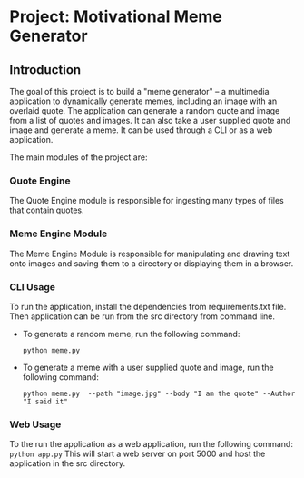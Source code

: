 # Project: Motivational Meme Generator

## Introduction
The goal of this project is to build a "meme generator" – a multimedia application to dynamically generate memes, including an image with an overlaid quote. The application can generate a random quote and image from a list of quotes and images. It can also take a user supplied quote and image and generate a meme. It can be used through a CLI or as a web application.

The main modules of the project are:

### Quote Engine
The Quote Engine module is responsible for ingesting many types of files that contain quotes. 

### Meme Engine Module
The Meme Engine Module is responsible for manipulating and drawing text onto images and saving them to a directory or displaying them in a browser.

### CLI Usage
To run the application, install the dependencies from requirements.txt file. Then application can be run from the src directory from command line. 

* To generate a random meme, run the following command:
    ```
    python meme.py
    ```

* To generate a meme with a user supplied quote and image, run the following command:
    ```
    python meme.py  --path "image.jpg" --body "I am the quote" --Author "I said it"
    ```

### Web Usage
To the run the application as a web application, run the following command:
    ```
    python app.py
    ```
This will start a web server on port 5000 and host the application in the src directory.
